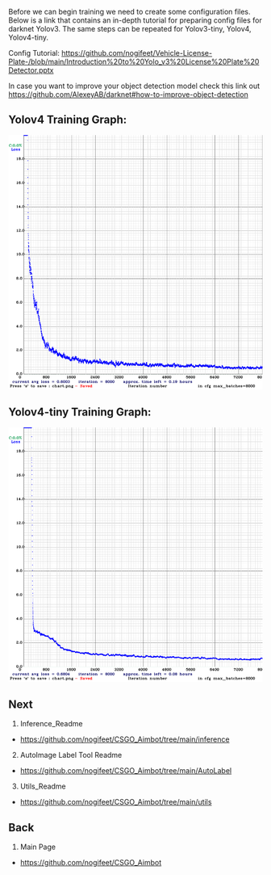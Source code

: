 Before we can begin training we need to create some configuration files. Below is a link that contains an in-depth tutorial for preparing config files for darknet Yolov3. The same steps can be repeated for Yolov3-tiny, Yolov4, Yolov4-tiny.

Config Tutorial: https://github.com/nogifeet/Vehicle-License-Plate-/blob/main/Introduction%20to%20Yolo_v3%20License%20Plate%20Detector.pptx

In case you want to improve your object detection model check this link out
https://github.com/AlexeyAB/darknet#how-to-improve-object-detection

## Yolov4 Training Graph:
![Alt text](https://github.com/nogifeet/CSGO_Aimbot/blob/main/Data/chart.png "Yolov4")

## Yolov4-tiny Training Graph:
![Alt text](https://github.com/nogifeet/CSGO_Aimbot/blob/main/Data/chart_yolov4-tiny-custom.png "Yolov4-Tiny")

## Next
1. Inference_Readme
* https://github.com/nogifeet/CSGO_Aimbot/tree/main/inference
2. AutoImage Label Tool Readme
* https://github.com/nogifeet/CSGO_Aimbot/tree/main/AutoLabel
3. Utils_Readme
* https://github.com/nogifeet/CSGO_Aimbot/tree/main/utils

## Back 
1. Main Page
* https://github.com/nogifeet/CSGO_Aimbot
